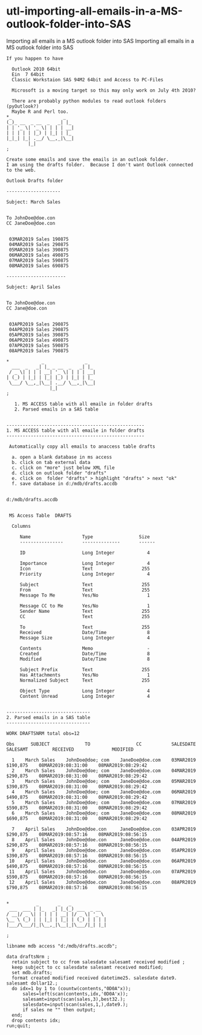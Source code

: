 # utl-importing-all-emails-in-a-MS-outlook-folder-into-SAS
Importing all emails in a MS outlook folder into SAS 
    Importing all emails in a MS outlook folder into SAS                                                                            
                                                                                                                                    
    If you happen to have                                                                                                           
                                                                                                                                    
      Outlook 2010 64bit                                                                                                            
      Ein  7 64bit                                                                                                                  
      Classic Workstaion SAS 94M2 64bit and Access to PC-Files                                                                      
                                                                                                                                    
      Microsoft is a moving target so this may only work on July 4th 2010?                                                          
                                                                                                                                    
      There are probably python modules to read outlook folders (pyOutlook?)                                                        
      Maybe R and Perl too.                                                                                                         
    *_                   _                                                                                                          
    (_)_ __  _ __  _   _| |_                                                                                                        
    | | '_ \| '_ \| | | | __|                                                                                                       
    | | | | | |_) | |_| | |_                                                                                                        
    |_|_| |_| .__/ \__,_|\__|                                                                                                       
            |_|                                                                                                                     
    ;                                                                                                                               
                                                                                                                                    
    Create some emails and save the emails in an outlook folder.                                                                    
    I am using the drafts folder.  Because I don't want Outlook connected to the web.                                               
                                                                                                                                    
    Outlook Drafts folder                                                                                                           
                                                                                                                                    
    --------------------                                                                                                            
                                                                                                                                    
    Subject: March Sales                                                                                                            
                                                                                                                                    
                                                                                                                                    
    To JohnDoe@doe.con                                                                                                              
    CC JaneDoe@doe.con                                                                                                              
                                                                                                                                    
                                                                                                                                    
     03MAR2019 Sales 190875                                                                                                         
     04MAR2019 Sales 290875                                                                                                         
     05MAR2019 Sales 390875                                                                                                         
     06MAR2019 Sales 490875                                                                                                         
     07MAR2019 Sales 590875                                                                                                         
     08MAR2019 Sales 690875                                                                                                         
                                                                                                                                    
    ----------------------                                                                                                          
                                                                                                                                    
    Subject: April Sales                                                                                                            
                                                                                                                                    
                                                                                                                                    
    To JohnDoe@doe.con                                                                                                              
    CC Jane@doe.con                                                                                                                 
                                                                                                                                    
                                                                                                                                    
     03APR2019 Sales 290875                                                                                                         
     04APR2019 Sales 290875                                                                                                         
     05APR2019 Sales 390875                                                                                                         
     06APR2019 Sales 490875                                                                                                         
     07APR2019 Sales 590875                                                                                                         
     08APR2019 Sales 790875                                                                                                         
                                                                                                                                    
    *            _               _                                                                                                  
      ___  _   _| |_ _ __  _   _| |_                                                                                                
     / _ \| | | | __| '_ \| | | | __|                                                                                               
    | (_) | |_| | |_| |_) | |_| | |_                                                                                                
     \___/ \__,_|\__| .__/ \__,_|\__|                                                                                               
                    |_|                                                                                                             
    ;                                                                                                                               
                                                                                                                                    
       1. MS ACCESS table with all emaile in folder drafts                                                                          
       2. Parsed emails in a SAS table                                                                                              
                                                                                                                                    
                                                                                                                                    
    ---------------------------------------------------                                                                             
    1. MS ACCESS table with all emaile in folder drafts                                                                             
    ---------------------------------------------------  
    
     Automatically copy all emails to anaccess table drafts                  
                                                                            
      a. open a blank database in ms access                                 
      b. click on tab external data                                         
      c. click on "more" just below XML file                                
      d. click on outlook folder "drafts"                                   
      e. click on  folder "drafts" > highlight "drafts" > next "ok"         
      f. save database in d:/mdb/drafts.accdb                               
                                                                            
                                                                                                                                                                                                                                                                     
    d:/mdb/drafts.accdb                                                                                                             
                                                                                                                                    
                                                                                                                                    
     MS Access Table  DRAFTS                                                                                                        
                                                                                                                                    
      Columns                                                                                                                       
                                                                                                                                    
         Name                   Type                 Size                                                                           
         ----------------       --------------       ------                                                                         
                                                                                                                                    
         ID                     Long Integer            4                                                                           
                                                                                                                                    
         Importance             Long Integer            4                                                                           
         Icon                   Text                  255                                                                           
         Priority               Long Integer            4                                                                           
                                                                                                                                    
         Subject                Text                  255                                                                           
         From                   Text                  255                                                                           
         Message To Me          Yes/No                  1                                                                           
                                                                                                                                    
         Message CC to Me       Yes/No                  1                                                                           
         Sender Name            Text                  255                                                                           
         CC                     Text                  255                                                                           
                                                                                                                                    
         To                     Text                  255                                                                           
         Received               Date/Time               8                                                                           
         Message Size           Long Integer            4                                                                           
                                                                                                                                    
         Contents               Memo                    -                                                                           
         Created                Date/Time               8                                                                           
         Modified               Date/Time               8                                                                           
                                                                                                                                    
         Subject Prefix         Text                  255                                                                           
         Has Attachments        Yes/No                  1                                                                           
         Normalized Subject     Text                  255                                                                           
                                                                                                                                    
         Object Type            Long Integer            4                                                                           
         Content Unread         Long Integer            4                                                                           
                                                                                                                                    
                                                                                                                                    
    -------------------------------                                                                                                 
    2. Parsed emails in a SAS table                                                                                                 
    -------------------------------                                                                                                 
                                                                                                                                    
    WORK DRAFTSNRM total obs=12                                                                                                     
                                                                                                                                    
    Obs      SUBJECT             TO                 CC           SALESDATE   SALESAMT         RECEIVED              MODIFIED        
                                                                                                                                    
      1    March Sales    JohnDoe@doe; com    JaneDoe@doe.com    03MAR2019   $190,875    08MAR2019:08:31:00    08MAR2019:08:29:42   
      2    March Sales    JohnDoe@doe; com    JaneDoe@doe.com    04MAR2019   $290,875    08MAR2019:08:31:00    08MAR2019:08:29:42   
      3    March Sales    JohnDoe@doe; com    JaneDoe@doe.com    05MAR2019   $390,875    08MAR2019:08:31:00    08MAR2019:08:29:42   
      4    March Sales    JohnDoe@doe; com    JaneDoe@doe.com    06MAR2019   $490,875    08MAR2019:08:31:00    08MAR2019:08:29:42   
      5    March Sales    JohnDoe@doe; com    JaneDoe@doe.com    07MAR2019   $590,875    08MAR2019:08:31:00    08MAR2019:08:29:42   
      6    March Sales    JohnDoe@doe; com    JaneDoe@doe.com    08MAR2019   $690,875    08MAR2019:08:31:00    08MAR2019:08:29:42   
                                                                                                                                    
      7    April Sales    JohnDoe@doe.con     JaneDoe@doe.con    03APR2019   $290,875    08MAR2019:08:57:16    08MAR2019:08:56:15   
      8    April Sales    JohnDoe@doe.con     JaneDoe@doe.con    04APR2019   $290,875    08MAR2019:08:57:16    08MAR2019:08:56:15   
      9    April Sales    JohnDoe@doe.con     JaneDoe@doe.con    05APR2019   $390,875    08MAR2019:08:57:16    08MAR2019:08:56:15   
     10    April Sales    JohnDoe@doe.con     JaneDoe@doe.con    06APR2019   $490,875    08MAR2019:08:57:16    08MAR2019:08:56:15   
     11    April Sales    JohnDoe@doe.con     JaneDoe@doe.con    07APR2019   $590,875    08MAR2019:08:57:16    08MAR2019:08:56:15   
     12    April Sales    JohnDoe@doe.con     JaneDoe@doe.con    08APR2019   $790,875    08MAR2019:08:57:16    08MAR2019:08:56:15   
                                                                                                                                    
                                                                                                                                    
    *          _       _   _                                                                                                        
     ___  ___ | |_   _| |_(_) ___  _ __                                                                                             
    / __|/ _ \| | | | | __| |/ _ \| '_ \                                                                                            
    \__ \ (_) | | |_| | |_| | (_) | | | |                                                                                           
    |___/\___/|_|\__,_|\__|_|\___/|_| |_|                                                                                           
                                                                                                                                    
    ;                                                                                                                               
                                                                                                                                    
    libname mdb access "d:/mdb/drafts.accdb";                                                                                       
                                                                                                                                    
    data draftsNrm ;                                                                                                                
      retain subject to cc from salesdate salesamt received modified ;                                                              
      keep subject to cc salesdate salesamt received modified;                                                                      
      set mdb.drafts;                                                                                                               
      format created modified received datetime25. salesdate date9. salesamt dollar12.;                                             
      do idx=1 by 1 to (countw(contents,"0D0A"x));                                                                                  
          sales=left(scan(contents,idx,'0D0A'x));                                                                                   
          salesamt=input(scan(sales,3),best32.);                                                                                    
          salesdate=input(scan(sales,1,),date9.);                                                                                   
          if sales ne "" then output;                                                                                               
      end;                                                                                                                          
      drop contents idx;                                                                                                            
    run;quit;                                                                                                                       
                                                                                                                                    
                                                                                                                                    
                                                                                                                                    
                                                                                                                                    
                                                                                                                                    
                                                                                                                                    
